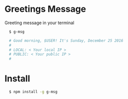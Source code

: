 # Greetings Message
Greeting message in your terminal

```bash
  $ g-msg

  # Good morning, $USER! It's Sunday, December 25 2016
  #
  # LOCAL: < Your local IP >
  # PUBLIC: < Your public IP >
  #
```
# Install
```bash
  $ npm install -g g-msg
```

<!--
## Why?
I did this because some people asked me

> You have an awsome shell! How you did your greetings message?

or

> Can you tell me the source of your shell?

In past id did  a [repo](https://github.com/rawnly/dot-files) for this but is only for **macOS** or **Linux** systems, so now there is also a [nodeJs](https://nodejs.org) package who is **UNIVERSAL** -->
